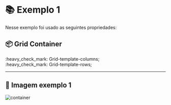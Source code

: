 # :books: Exemplo 1

<p>Nesse exemplo foi usado as seguintes propriedades:</p>

## :package: Grid Container
<p>    
    :heavy_check_mark: Grid-template-columns;<br>
    :heavy_check_mark: Grid-template-rows;<br>          
</p>

---

## :art: Imagem exemplo 1

<img alt="container" src="./../img/img-01-aula-1-ex.png">
